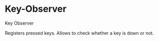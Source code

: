Key-Observer
============

Key Observer

Registers pressed keys. Allows to check whether a key is down or not.